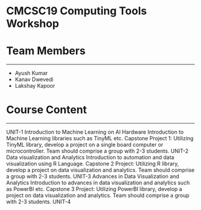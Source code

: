 # CMCSC19 Computing Tools Workshop

# Team Members
---------------------------------------
 * Ayush Kumar
 * Kanav Dwevedi
 * Lakshay Kapoor

# Course Content
--------------------------------------
UNIT-1 Introduction to Machine Learning on AI Hardware Introduction to Machine Learning libraries such as TinyML etc. Capstone Project 1: Utilizing TinyML library, develop a project on a single board computer or microcontroller. Team should comprise a group with 2-3 students. UNIT-2 Data visualization and Analytics Introduction to automation and data visualization using R Language. Capstone 2 Project: Utilizing R library, develop a project on data visualization and analytics. Team should comprise a group with 2-3 students. UNIT-3 Advances in Data Visualization and Analytics Introduction to advances in data visualization and analytics such as PowerBI etc. Capstone 3 Project: Utilizing PowerBI library, develop a project on data visualization and analytics. Team should comprise a group with 2-3 students. UNIT-4